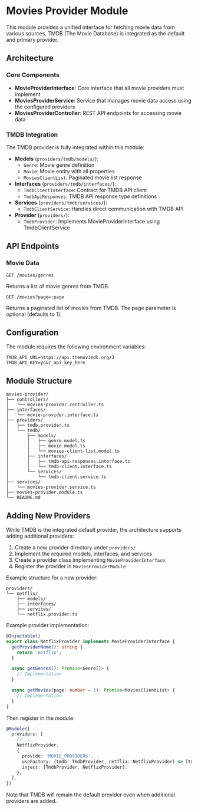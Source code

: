 # Movies Provider Module

This module provides a unified interface for fetching movie data from various sources. TMDB (The Movie Database) is integrated as the default and primary provider.

## Architecture

### Core Components

- **MovieProviderInterface**: Core interface that all movie providers must implement
- **MoviesProviderService**: Service that manages movie data access using the configured providers
- **MoviesProviderController**: REST API endpoints for accessing movie data

### TMDB Integration

The TMDB provider is fully integrated within this module:

- **Models** (`providers/tmdb/models/`): 
  - `Genre`: Movie genre definition
  - `Movie`: Movie entity with all properties
  - `MoviesClientList`: Paginated movie list response
- **Interfaces** (`providers/tmdb/interfaces/`):
  - `TmdbClientInterface`: Contract for TMDB API client
  - `TmdbApiResponses`: TMDB API response type definitions
- **Services** (`providers/tmdb/services/`):
  - `TmdbClientService`: Handles direct communication with TMDB API
- **Provider** (`providers/`):
  - `TmdbProvider`: Implements MovieProviderInterface using TmdbClientService

## API Endpoints

### Movie Data

```
GET /movies/genres
```
Returns a list of movie genres from TMDB.

```
GET /movies?page=:page
```
Returns a paginated list of movies from TMDB. The page parameter is optional (defaults to 1).

## Configuration

The module requires the following environment variables:

```env
TMDB_API_URL=https://api.themoviedb.org/3
TMDB_API_KEY=your_api_key_here
```

## Module Structure

```
movies-provider/
├── controllers/
│   └── movies-provider.controller.ts
├── interfaces/
│   └── movie-provider.interface.ts
├── providers/
│   ├── tmdb.provider.ts
│   └── tmdb/
│       ├── models/
│       │   ├── genre.model.ts
│       │   ├── movie.model.ts
│       │   └── movies-client-list.model.ts
│       ├── interfaces/
│       │   ├── tmdb-api-responses.interface.ts
│       │   └── tmdb-client.interface.ts
│       └── services/
│           └── tmdb-client.service.ts
├── services/
│   └── movies-provider.service.ts
├── movies-provider.module.ts
└── README.md
```

## Adding New Providers

While TMDB is the integrated default provider, the architecture supports adding additional providers:

1. Create a new provider directory under `providers/`
2. Implement the required models, interfaces, and services
3. Create a provider class implementing `MovieProviderInterface`
4. Register the provider in `MoviesProviderModule`

Example structure for a new provider:

```
providers/
└── netflix/
    ├── models/
    ├── interfaces/
    ├── services/
    └── netflix.provider.ts
```

Example provider implementation:

```typescript
@Injectable()
export class NetflixProvider implements MovieProviderInterface {
  getProviderName(): string {
    return 'netflix';
  }

  async getGenres(): Promise<Genre[]> {
    // Implementation
  }

  async getMovies(page: number = 1): Promise<MoviesClientList> {
    // Implementation
  }
}
```

Then register in the module:

```typescript
@Module({
  providers: [
    // ...
    NetflixProvider,
    {
      provide: 'MOVIE_PROVIDERS',
      useFactory: (tmdb: TmdbProvider, netflix: NetflixProvider) => [tmdb, netflix],
      inject: [TmdbProvider, NetflixProvider],
    },
  ],
})
```

Note that TMDB will remain the default provider even when additional providers are added.